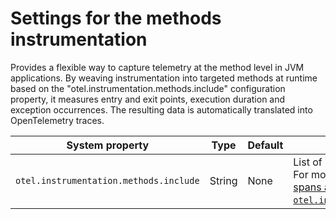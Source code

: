 # Settings for the methods instrumentation

Provides a flexible way to capture telemetry at the method level in JVM applications. By weaving
instrumentation into targeted methods at runtime based on the "otel.instrumentation.methods.include"
configuration property, it measures entry and exit points, execution duration and exception
occurrences. The resulting data is automatically translated into OpenTelemetry traces.

| System property                        | Type   | Default | Description                                                                                                                                        |
| -------------------------------------- | ------ | ------- | -------------------------------------------------------------------------------------------------------------------------------------------------- |
| `otel.instrumentation.methods.include` | String | None    | List of methods to include for tracing. For more information, see [Creating spans around methods with `otel.instrumentation.methods.include`][cs]. |

[cs]: https://opentelemetry.io/docs/zero-code/java/agent/annotations/#creating-spans-around-methods-with-otelinstrumentationmethodsinclude

